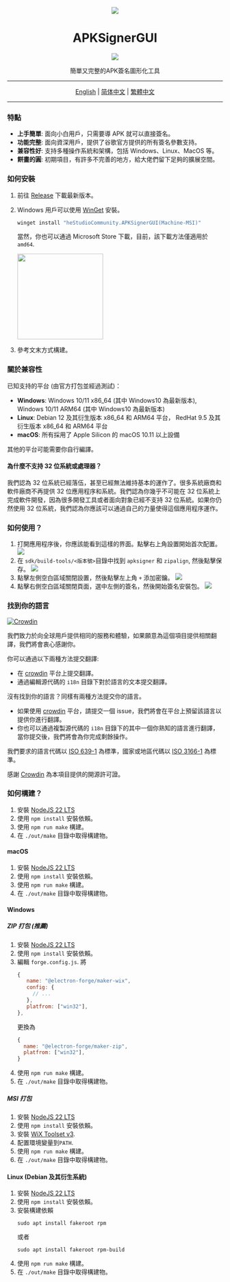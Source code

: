 <div align="center">
   <img src="./../../icons/icon.png" />
   <h1 style="text-align: center">APKSignerGUI</h1>
   <img src="./../../images/apphome.png" />
   <p style="text-align: center">簡單又完整的APK簽名圖形化工具</p>
</div>

---

<div align="center">
   <a href="../../README.md">English</a> | 
   <a href="./README_CN.md">简体中文</a> | 
   <a href="./README_HK.md">繁體中文</a>
</div>

---

### 特點

- **上手簡單**: 面向小白用戶，只需要導 APK 就可以直接簽名。
- **功能完整**: 面向資深用戶，提供了谷歌官方提供的所有簽名參數支持。
- **兼容性好**: 支持多種操作系統和架構，包括 Windows、Linux、MacOS 等。
- **餅畫的圓**: 初期項目，有許多不完善的地方，給大佬們留下足夠的擴展空間。

### 如何安裝

1. 前往 [Release](https://github.com/hestudio-community/apksigner-gui/releases/latest) 下載最新版本。
2. Windows 用戶可以使用 [WinGet](https://learn.microsoft.com/zh-cn/windows/package-manager/winget/) 安裝。

   ```powershell
   winget install "heStudioCommunity.APKSignerGUI(Machine-MSI)"
   ```

   當然，你也可以通過 Microsoft Store 下載，目前，該下載方法僅適用於 `amd64`.

   <a href="https://apps.microsoft.com/detail/9n3q8bk8dp86?mode=direct">
   <img src="https://get.microsoft.com/images/zh-hk%20dark.svg" width="200"/>
   </a>

3. 參考文末方式構建。

### 關於兼容性

已知支持的平台 (由官方打包並經過測試)：

- **Windows**: Windows 10/11 x86_64 (其中 Windows10 為最新版本), Windows 10/11 ARM64 (其中 Windows10 為最新版本)
- **Linux**: Debian 12 及其衍生版本 x86_64 和 ARM64 平台， RedHat 9.5 及其衍生版本 x86_64 和 ARM64 平台
- **macOS**: 所有採用了 Apple Silicon 的 macOS 10.11 以上設備

其他的平台可能需要你自行編譯。

#### 為什麼不支持 32 位系統或處理器？

我們認為 32 位系統已經落伍，甚至已經無法維持基本的運作了。很多系統廠商和軟件廠商不再提供 32 位應用程序和系統。我們認為你幾乎不可能在 32 位系統上完成軟件開發，因為很多開發工具或者面向對象已經不支持 32 位系統。如果你仍然使用 32 位系統，我們認為你應該可以通過自己的力量使得這個應用程序運作。

### 如何使用？

1. 打開應用程序後，你應該能看到這樣的界面。點擊右上角設置開始首次配置。
   ![](./../../images/1.png)
2. 在 `sdk/build-tools/<版本號>`目錄中找到 `apksigner` 和 `zipalign`, 然後點擊保存。
   ![](./../../images/2.png)
3. 點擊左側空白區域關閉設置，然後點擊左上角 `+` 添加密鑰。
   ![](./../../images/3.png)
4. 點擊右側空白區域關閉頁面，選中左側的簽名，然後開始簽名安裝包。
   ![](./../../images/apphome.png)

### 找到你的語言

[![Crowdin](https://badges.crowdin.net/apksignergui/localized.svg)](https://crowdin.com/project/apksignergui)

我們致力於向全球用戶提供相同的服務和體驗，如果願意為這個項目提供相關翻譯，我們將會衷心感謝你。

你可以通過以下兩種方法提交翻譯:

- 在 [crowdin](https://crowdin.com/project/apksignergui) 平台上提交翻譯。
- 通過編輯源代碼的 `i18n` 目錄下對於語言的文本提交翻譯。

沒有找到你的語言？同樣有兩種方法提交你的語言。

- 如果使用 [crowdin](https://crowdin.com/project/apksignergui) 平台，請提交一個 issue，我們將會在平台上預留該語言以提供你進行翻譯。
- 你也可以通過複製源代碼的 `i18n` 目錄下的其中一個你熟知的語言進行翻譯，當你提交後，我們將會為你完成剩餘操作。

我們要求的語言代碼以 [ISO 639-1](https://en.wikipedia.org/wiki/ISO_639-1) 為標準，國家或地區代碼以 [ISO 3166-1](https://en.wikipedia.org/wiki/ISO_3166-1) 為標準。

感謝 [Crowdin](https://crowdin.com/) 為本項目提供的開源許可證。

### 如何構建？

1. 安裝 [NodeJS 22 LTS](https://nodejs.org/)
2. 使用 `npm install` 安裝依賴。
3. 使用 `npm run make` 構建。
4. 在 `./out/make` 目錄中取得構建物。

#### macOS

1. 安裝 [NodeJS 22 LTS](https://nodejs.org/)
2. 使用 `npm install` 安裝依賴。
3. 使用 `npm run make` 構建。
4. 在 `./out/make` 目錄中取得構建物。

#### Windows

##### ZIP 打包 (推薦)

1. 安裝 [NodeJS 22 LTS](https://nodejs.org/)
2. 使用 `npm install` 安裝依賴。
3. 編輯 `forge.config.js`.
   將
   ```javascript
   {
      name: "@electron-forge/maker-wix",
      config: {
        // ...
      },
      platfrom: ["win32"],
   },
   ```
   更換為
   ```javascript
   {
     name: "@electron-forge/maker-zip",
     platfrom: ["win32"],
   }
   ```
4. 使用 `npm run make` 構建。
5. 在 `./out/make` 目錄中取得構建物。

##### MSI 打包

1. 安裝 [NodeJS 22 LTS](https://nodejs.org/)
2. 使用 `npm install` 安裝依賴。
3. 安裝 [WiX Toolset v3](https://github.com/wixtoolset/wix3/releases/download/wix3141rtm/wix314-binaries.zip).
4. 配置環境變量到`PATH`.
5. 使用 `npm run make` 構建。
6. 在 `./out/make` 目錄中取得構建物。

#### Linux (Debian 及其衍生系統)

1. 安裝 [NodeJS 22 LTS](https://nodejs.org/)
2. 使用 `npm install` 安裝依賴。
3. 安裝構建依賴
   ```shell
   sudo apt install fakeroot rpm
   ```
   或者
   ```shell
   sudo apt install fakeroot rpm-build
   ```
4. 使用 `npm run make` 構建。
5. 在 `./out/make` 目錄中取得構建物。
